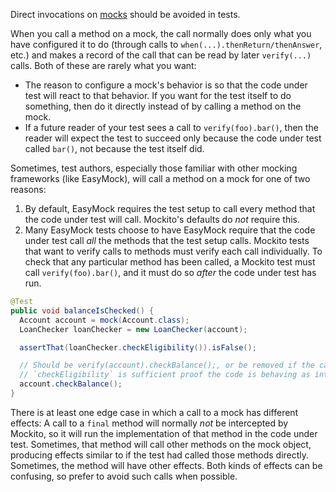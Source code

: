 Direct invocations on [mocks] should be avoided in tests.

When you call a method on a mock, the call normally does only what you have
configured it to do (through calls to `when(...).thenReturn/thenAnswer`, etc.)
and makes a record of the call that can be read by later `verify(...)` calls.
Both of these are rarely what you want:

-   The reason to configure a mock's behavior is so that the code under test
    will react to that behavior. If you want for the test itself to do
    something, then do it directly instead of by calling a method on the mock.
-   If a future reader of your test sees a call to `verify(foo).bar()`, then the
    reader will expect the test to succeed only because the code under test
    called `bar()`, not because the test itself did.

Sometimes, test authors, especially those familiar with other mocking frameworks
(like EasyMock), will call a method on a mock for one of two reasons:

1.  By default, EasyMock requires the test setup to call every method that the
    code under test will call. Mockito's defaults do *not* require this.
2.  Many EasyMock tests choose to have EasyMock require that the code under test
    call *all* the methods that the test setup calls. Mockito tests that want to
    verify calls to methods must verify each call individually. To check that
    any particular method has been called, a Mockito test must call
    `verify(foo).bar()`, and it must do so *after* the code under test has run.

```java
@Test
public void balanceIsChecked() {
  Account account = mock(Account.class);
  LoanChecker loanChecker = new LoanChecker(account);

  assertThat(loanChecker.checkEligibility()).isFalse();

  // Should be verify(account).checkBalance();, or be removed if the call to
  // `checkEligibility` is sufficient proof the code is behaving as intended.
  account.checkBalance();
}
```

There is at least one edge case in which a call to a mock has different effects:
A call to a `final` method will normally *not* be intercepted by Mockito, so it
will run the implementation of that method in the code under test. Sometimes,
that method will call other methods on the mock object, producing effects
similar to if the test had called those methods directly. Sometimes, the method
will have other effects. Both kinds of effects can be confusing, so prefer to
avoid such calls when possible.

[mocks]: https://site.mockito.org/
